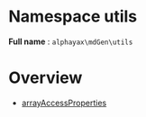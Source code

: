 
# Namespace utils

**Full name**  : `alphayax\mdGen\utils`

# Overview

- [arrayAccessProperties](arrayAccessProperties/__CLASS__.md)

